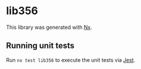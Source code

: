 # lib356

This library was generated with [Nx](https://nx.dev).


## Running unit tests

Run `nx test lib356` to execute the unit tests via [Jest](https://jestjs.io).


